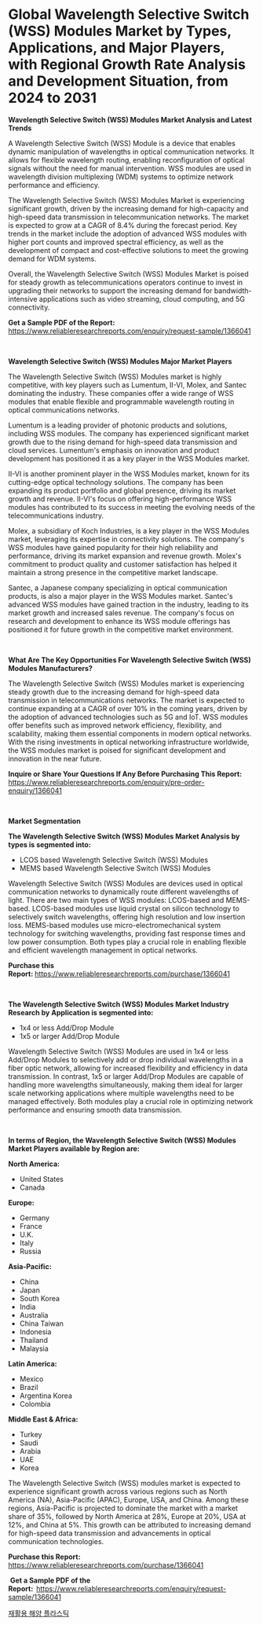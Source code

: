 <p><h1>Global Wavelength Selective Switch (WSS) Modules Market by Types, Applications, and Major Players, with Regional Growth Rate Analysis and Development Situation, from 2024 to 2031</h1></p><p><strong>Wavelength Selective Switch (WSS) Modules Market Analysis and Latest Trends</strong></p>
<p><p>A Wavelength Selective Switch (WSS) Module is a device that enables dynamic manipulation of wavelengths in optical communication networks. It allows for flexible wavelength routing, enabling reconfiguration of optical signals without the need for manual intervention. WSS modules are used in wavelength division multiplexing (WDM) systems to optimize network performance and efficiency.</p><p>The Wavelength Selective Switch (WSS) Modules Market is experiencing significant growth, driven by the increasing demand for high-capacity and high-speed data transmission in telecommunication networks. The market is expected to grow at a CAGR of 8.4% during the forecast period. Key trends in the market include the adoption of advanced WSS modules with higher port counts and improved spectral efficiency, as well as the development of compact and cost-effective solutions to meet the growing demand for WDM systems.</p><p>Overall, the Wavelength Selective Switch (WSS) Modules Market is poised for steady growth as telecommunications operators continue to invest in upgrading their networks to support the increasing demand for bandwidth-intensive applications such as video streaming, cloud computing, and 5G connectivity.</p></p>
<p><strong>Get a Sample PDF of the Report:&nbsp;</strong> <a href="https://www.reliableresearchreports.com/enquiry/request-sample/1366041">https://www.reliableresearchreports.com/enquiry/request-sample/1366041</a></p>
<p>&nbsp;</p>
<p><strong>Wavelength Selective Switch (WSS) Modules Major Market Players</strong></p>
<p><p>The Wavelength Selective Switch (WSS) Modules market is highly competitive, with key players such as Lumentum, II-VI, Molex, and Santec dominating the industry. These companies offer a wide range of WSS modules that enable flexible and programmable wavelength routing in optical communications networks.</p><p>Lumentum is a leading provider of photonic products and solutions, including WSS modules. The company has experienced significant market growth due to the rising demand for high-speed data transmission and cloud services. Lumentum's emphasis on innovation and product development has positioned it as a key player in the WSS Modules market.</p><p>II-VI is another prominent player in the WSS Modules market, known for its cutting-edge optical technology solutions. The company has been expanding its product portfolio and global presence, driving its market growth and revenue. II-VI's focus on offering high-performance WSS modules has contributed to its success in meeting the evolving needs of the telecommunications industry.</p><p>Molex, a subsidiary of Koch Industries, is a key player in the WSS Modules market, leveraging its expertise in connectivity solutions. The company's WSS modules have gained popularity for their high reliability and performance, driving its market expansion and revenue growth. Molex's commitment to product quality and customer satisfaction has helped it maintain a strong presence in the competitive market landscape.</p><p>Santec, a Japanese company specializing in optical communication products, is also a major player in the WSS Modules market. Santec's advanced WSS modules have gained traction in the industry, leading to its market growth and increased sales revenue. The company's focus on research and development to enhance its WSS module offerings has positioned it for future growth in the competitive market environment.</p></p>
<p>&nbsp;</p>
<p><strong>What Are The Key Opportunities For Wavelength Selective Switch (WSS) Modules Manufacturers?</strong></p>
<p><p>The Wavelength Selective Switch (WSS) Modules market is experiencing steady growth due to the increasing demand for high-speed data transmission in telecommunications networks. The market is expected to continue expanding at a CAGR of over 10% in the coming years, driven by the adoption of advanced technologies such as 5G and IoT. WSS modules offer benefits such as improved network efficiency, flexibility, and scalability, making them essential components in modern optical networks. With the rising investments in optical networking infrastructure worldwide, the WSS modules market is poised for significant development and innovation in the near future.</p></p>
<p><strong>Inquire or Share Your Questions If Any Before Purchasing This Report:</strong> <a href="https://www.reliableresearchreports.com/enquiry/pre-order-enquiry/1366041">https://www.reliableresearchreports.com/enquiry/pre-order-enquiry/1366041</a></p>
<p>&nbsp;</p>
<p><strong>Market Segmentation</strong></p>
<p><strong>The Wavelength Selective Switch (WSS) Modules Market Analysis by types is segmented into:</strong></p>
<p><ul><li>LCOS based Wavelength Selective Switch (WSS) Modules</li><li>MEMS based Wavelength Selective Switch (WSS) Modules</li></ul></p>
<p><p>Wavelength Selective Switch (WSS) Modules are devices used in optical communication networks to dynamically route different wavelengths of light. There are two main types of WSS modules: LCOS-based and MEMS-based. LCOS-based modules use liquid crystal on silicon technology to selectively switch wavelengths, offering high resolution and low insertion loss. MEMS-based modules use micro-electromechanical system technology for switching wavelengths, providing fast response times and low power consumption. Both types play a crucial role in enabling flexible and efficient wavelength management in optical networks.</p></p>
<p><strong>Purchase this Report:&nbsp;</strong><a href="https://www.reliableresearchreports.com/purchase/1366041">https://www.reliableresearchreports.com/purchase/1366041</a></p>
<p>&nbsp;</p>
<p><strong>The Wavelength Selective Switch (WSS) Modules Market Industry Research by Application is segmented into:</strong></p>
<p><ul><li>1x4 or less Add/Drop Module</li><li>1x5 or larger Add/Drop Module</li></ul></p>
<p><p>Wavelength Selective Switch (WSS) Modules are used in 1x4 or less Add/Drop Modules to selectively add or drop individual wavelengths in a fiber optic network, allowing for increased flexibility and efficiency in data transmission. In contrast, 1x5 or larger Add/Drop Modules are capable of handling more wavelengths simultaneously, making them ideal for larger scale networking applications where multiple wavelengths need to be managed effectively. Both modules play a crucial role in optimizing network performance and ensuring smooth data transmission.</p></p>
<p>&nbsp;</p>
<p><strong>In terms of Region, the Wavelength Selective Switch (WSS) Modules Market Players available by Region are:</strong></p>
<p>
    <p> <strong> North America: </strong>
        <ul>
            <li>United States</li>
            <li>Canada</li>
        </ul>
        </p> 
    <p> <strong> Europe: </strong>
        <ul>
            <li>Germany</li>
            <li>France</li>
            <li>U.K.</li>
            <li>Italy</li>
            <li>Russia</li>
        </ul>
        </p> 
    <p> <strong> Asia-Pacific: </strong>
        <ul>
            <li>China</li>
            <li>Japan</li>
            <li>South Korea</li>
            <li>India</li>
            <li>Australia</li>
            <li>China Taiwan</li>
            <li>Indonesia</li>
            <li>Thailand</li>
            <li>Malaysia</li>
        </ul>
        </p> 
    <p> <strong> Latin America: </strong>
        <ul>
            <li>Mexico</li>
            <li>Brazil</li>
            <li>Argentina Korea</li>
            <li>Colombia</li>
        </ul>
        </p> 
    <p> <strong> Middle East & Africa: </strong>
        <ul>
            <li>Turkey</li>
            <li>Saudi</li>
            <li>Arabia</li>
            <li>UAE</li>
            <li>Korea</li>
        </ul>
    </p>
    </p>
<p><p>The Wavelength Selective Switch (WSS) modules market is expected to experience significant growth across various regions such as North America (NA), Asia-Pacific (APAC), Europe, USA, and China. Among these regions, Asia-Pacific is projected to dominate the market with a market share of 35%, followed by North America at 28%, Europe at 20%, USA at 12%, and China at 5%. This growth can be attributed to increasing demand for high-speed data transmission and advancements in optical communication technologies.</p></p>
<p><strong>Purchase this Report: </strong><a href="https://www.reliableresearchreports.com/purchase/1366041">https://www.reliableresearchreports.com/purchase/1366041</a></p>
<p>&nbsp;<strong>Get a Sample PDF of the Report:&nbsp;&nbsp;</strong><a href="https://www.reliableresearchreports.com/enquiry/request-sample/1366041">https://www.reliableresearchreports.com/enquiry/request-sample/1366041</a></p>
<p><strong></strong></p>
<p><p><a href="https://medium.com/@hulk678678/%EC%9E%AC%ED%99%9C%EC%9A%A9%EB%90%9C-%ED%95%B4%EC%96%91-%ED%94%8C%EB%9D%BC%EC%8A%A4%ED%8B%B1-%EC%8B%9C%EC%9E%A5-%EA%B7%9C%EB%AA%A8-%EB%B0%8F-%EC%8B%9C%EC%9E%A5-%EB%8F%99%ED%96%A5-%EC%A0%84%EB%B0%98%EC%A0%81%EC%9D%B8-%EC%82%B0%EC%97%85-%EA%B0%9C%EC%9A%94-2024-2031-a115b4d94372">재활용 해양 플라스틱</a></p></p>